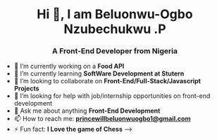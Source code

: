 <h1 align="center">Hi 👋, I am Beluonwu-Ogbo Nzubechukwu .P</h1>
<h3 align="center">A Front-End Developer from Nigeria</h3>


- 🔭 I’m currently working on a **Food API**
- 🌱 I’m currently learning **SoftWare Development at Stutern**
- 👯 I’m looking to collaborate on **Front-End/Full-Stack/Javascript Projects**
- 🤔 I’m looking for help with job/internship opportunities on front-end development
- 💬 Ask me about anything **Front-End Development**
- 📫 How to reach me: **princewillbeluonwuogbo1@gmail.com**
- ⚡ Fun fact: **I Love the game of Chess**
-->
